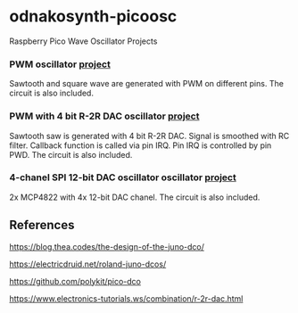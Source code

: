 # odnakosynth-picoosc
Raspberry Pico Wave Oscillator Projects

### PWM oscillator [project](https://github.com/devklee/odnakosynth-picoosc/tree/main/pwmosc)

Sawtooth and square wave are generated with PWM on different pins. The circuit is also included.

### PWM with 4 bit R-2R DAC oscillator [project](https://github.com/devklee/odnakosynth-picoosc/tree/main/pwmr2rosc)

Sawtooth saw is generated with 4 bit R-2R DAC. Signal is smoothed with RC filter. Callback function is called via pin IRQ. Pin IRQ is controlled by pin PWD. The circuit is also included.


### 4-chanel SPI 12-bit DAC oscillator oscillator [project](https://github.com/devklee/odnakosynth-picoosc/tree/main/spiosc)

2x MCP4822 with 4x 12-bit DAC chanel. The circuit is also included.

## References

https://blog.thea.codes/the-design-of-the-juno-dco/

https://electricdruid.net/roland-juno-dcos/

https://github.com/polykit/pico-dco

https://www.electronics-tutorials.ws/combination/r-2r-dac.html
